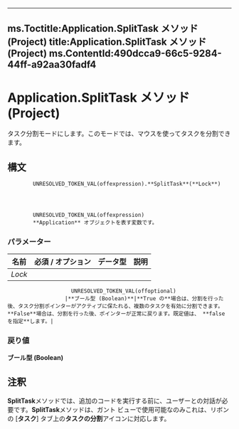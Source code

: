 

---
ms.Toctitle:Application.SplitTask メソッド (Project)
title:Application.SplitTask メソッド (Project)
ms.ContentId:490dcca9-66c5-9284-44ff-a92aa30fadf4
---
# Application.SplitTask メソッド (Project)




タスク分割モードにします。このモードでは、マウスを使ってタスクを分割できます。

## 構文

            UNRESOLVED_TOKEN_VAL(offexpression).**SplitTask**(**Lock**)




            UNRESOLVED_TOKEN_VAL(offexpression)
            **Application** オブジェクトを表す変数です。

### パラメーター

|**名前**|**必須 / オプション**|**データ型**|**説明**|
|---|---|---|---|
|*Lock*|
                        UNRESOLVED_TOKEN_VAL(offoptional)
                      |**ブール型 (Boolean)**|**True の**場合は、分割を行った後、タスク分割ポインターがアクティブに保たれる、複数のタスクを有効に分割できます。**False**場合は、分割を行った後、ポインターが正常に戻ります。既定値は、 **false を指定**します。|



### 戻り値
**ブール型 (Boolean)**





## 注釈
**SplitTask**メソッドでは、追加のコードを実行する前に、ユーザーとの対話が必要です。**SplitTask**メソッドは、ガント ビューで使用可能なのみこれは、リボンの [**タスク**] タブ上の**タスクの分割**アイコンに対応します。




